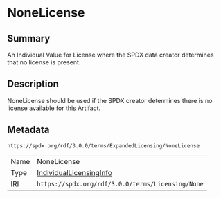 <!-- Automatically generated by spec-parser v2.3.0 on 2024-07-09T12:43:38.633388+00:00 -->
<!-- SPDX-License-Identifier: Community-Spec-1.0 -->

# NoneLicense

## Summary

An Individual Value for License where the SPDX data creator determines that no
license is present.


## Description

NoneLicense should be used if the SPDX creator determines there is no license
available for this Artifact.


## Metadata

`https://spdx.org/rdf/3.0.0/terms/ExpandedLicensing/NoneLicense`


| | |
|---|---|
| Name | NoneLicense |
| Type | [IndividualLicensingInfo](../Classes/IndividualLicensingInfo.md) |
| IRI | `https://spdx.org/rdf/3.0.0/terms/Licensing/None` |



